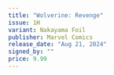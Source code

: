 ```yaml
---
title: "Wolverine: Revenge"
issue: 1H
variant: Nakayama Foil
publisher: Marvel Comics
release_date: "Aug 21, 2024"
signed_by: ""
price: 9.99
---
```

